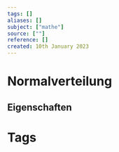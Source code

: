 ```yaml
---
tags: []
aliases: []
subject: ["mathe"]
source: [""]
reference: []
created: 10th January 2023
---
```


# Normalverteilung

## Eigenschaften
# Tags